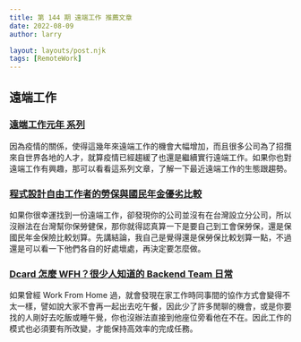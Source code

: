 ```yaml
---
title: 第 144 期 遠端工作 推薦文章
date: 2022-08-09
author: larry

layout: layouts/post.njk
tags: [RemoteWork]
---
```


## 遠端工作

### [遠端工作元年 系列](https://ithelp.ithome.com.tw/articles/10237587)

因為疫情的關係，使得這幾年來遠端工作的機會大幅增加，而且很多公司為了招攬來自世界各地的人才，就算疫情已經趨緩了也還是繼續實行遠端工作。如果你也對遠端工作有興趣，那可以看看這系列文章，了解一下最近遠端工作的生態跟趨勢。

### [程式設計自由工作者的勞保與國民年金優劣比較](https://hi-upchen.medium.com/%E7%A8%8B%E5%BC%8F%E8%A8%AD%E8%A8%88%E8%87%AA%E7%94%B1%E5%B7%A5%E4%BD%9C%E8%80%85%E7%9A%84%E5%8B%9E%E4%BF%9D%E8%88%87%E5%9C%8B%E6%B0%91%E5%B9%B4%E9%87%91%E5%84%AA%E5%8A%A3%E6%AF%94%E8%BC%83-eaf22e2512b3)

如果你很幸運找到一份遠端工作，卻發現你的公司並沒有在台灣設立分公司，所以沒辦法在台灣幫你保勞健保，那你就得認真算一下是要自己到工會保勞保，還是保國民年金保險比較划算。先講結論，我自己是覺得還是保勞保比較划算一點，不過還是可以看一下他們各自的好處壞處，再決定要怎麼做。

### [Dcard 怎麼 WFH？很少人知道的 Backend Team 日常](https://medium.com/dcardlab/dcard-%E6%80%8E%E9%BA%BC-wfh-%E5%BE%88%E5%B0%91%E4%BA%BA%E7%9F%A5%E9%81%93%E7%9A%84-backend-team-%E6%97%A5%E5%B8%B8-53770dcdbe42)

如果曾經 Work From Home 過，就會發現在家工作時同事間的協作方式會變得不太一樣，譬如說大家不會再一起出去吃午餐，因此少了許多閒聊的機會，或是你要找的人剛好去吃飯或睡午覺，你也沒辦法直接到他座位旁看他在不在。因此工作的模式也必須要有所改變，才能保持高效率的完成任務。
